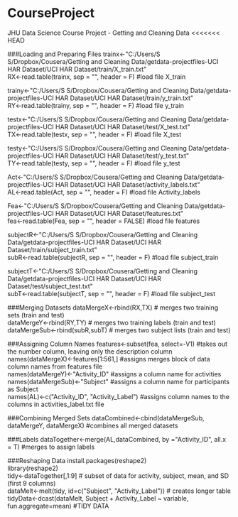 CourseProject
=============

JHU Data Science Course Project - Getting and Cleaning Data
<<<<<<< HEAD

###Loading and Preparing Files 
trainx<-"C:/Users/S S/Dropbox/Cousera/Getting and Cleaning Data/getdata-projectfiles-UCI HAR Dataset/UCI HAR Dataset/train/X_train.txt" <br />
RX<-read.table(trainx, sep = "", header = F) 					#load file X_train <br />

trainy<-"C:/Users/S S/Dropbox/Cousera/Getting and Cleaning Data/getdata-projectfiles-UCI HAR Dataset/UCI HAR Dataset/train/y_train.txt" <br />
RY<-read.table(trainy, sep = "", header = F) 					#load file y_train <br />

testx<-"C:/Users/S S/Dropbox/Cousera/Getting and Cleaning Data/getdata-projectfiles-UCI HAR Dataset/UCI HAR Dataset/test/X_test.txt" <br />
TX<-read.table(testx, sep = "", header = F) 					#load file X_test <br />

testy<-"C:/Users/S S/Dropbox/Cousera/Getting and Cleaning Data/getdata-projectfiles-UCI HAR Dataset/UCI HAR Dataset/test/y_test.txt" <br />
TY<-read.table(testy, sep = "", header = F) 					#load file y_test <br />

Act<-"C:/Users/S S/Dropbox/Cousera/Getting and Cleaning Data/getdata-projectfiles-UCI HAR Dataset/UCI HAR Dataset/activity_labels.txt" <br />
AL<-read.table(Act, sep = "", header = F) 					#load file Activity_labels <br />

Fea<-"C:/Users/S S/Dropbox/Cousera/Getting and Cleaning Data/getdata-projectfiles-UCI HAR Dataset/UCI HAR Dataset/features.txt" <br />
fea<-read.table(Fea, sep = "", header = FALSE) 					#load file features <br />

subjectR<-"C:/Users/S S/Dropbox/Cousera/Getting and Cleaning Data/getdata-projectfiles-UCI HAR Dataset/UCI HAR Dataset/train/subject_train.txt" <br />
subR<-read.table(subjectR, sep = "", header = F) 				#load file subject_train <br />

subjectT<-"C:/Users/S S/Dropbox/Cousera/Getting and Cleaning Data/getdata-projectfiles-UCI HAR Dataset/UCI HAR Dataset/test/subject_test.txt" <br />
subT<-read.table(subjectT, sep = "", header = F) 				#load file subject_test <br />

###Merging Datasets
dataMergeX<-rbind(RX,TX) 							# merges two training sets (train and test)<br />
dataMergeY<-rbind(RY,TY) 							# merges two training labels (train and test)<br />
dataMergeSub<-rbind(subR,subT) 						# merges two subject lists (train and test)<br />

###Assigning Column Names
features<-subset(fea, select=-V1) 						#takes out the number column, leaving only the description column<br />
names(dataMergeX)<-features[1:561,] 						#assigns merges block of data column names from features file<br />
names(dataMergeY)<-"Activity_ID" 						#assigns a column name for activities<br />
names(dataMergeSub)<-"Subject" 						#assigns a column name for participants as Subject <br />
names(AL)<-c("Activity_ID", "Activity_Label") 				#assigns column names to the columns in activities_label.txt file<br />

###Combining Merged Sets
dataCombined<-cbind(dataMergeSub, dataMergeY, dataMergeX) 			#combines all merged datasets<br />

###Labels
dataTogether<-merge(AL,dataCombined, by ="Activity_ID", all.x = T) 		#merges to assign labels<br />

###Reshaping Data
install.packages(reshape2)<br />
library(reshape2)<br />
tidy<-dataTogether[,1:9] 							# subset of data for activity, subject, mean, and SD (first 9 columns)<br />
dataMelt<-melt(tidy, id=c("Subject", "Activity_Label"))			# creates longer table<br />
tidyData<-dcast(dataMelt, Subject + Activity_Label ~ variable, fun.aggregate=mean) #TIDY DATA<br />
